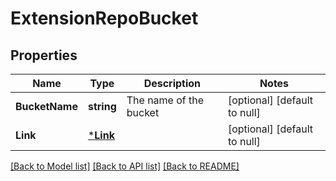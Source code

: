# ExtensionRepoBucket

## Properties
Name | Type | Description | Notes
------------ | ------------- | ------------- | -------------
**BucketName** | **string** | The name of the bucket | [optional] [default to null]
**Link** | [***Link**](Link.md) |  | [optional] [default to null]

[[Back to Model list]](../README.md#documentation-for-models) [[Back to API list]](../README.md#documentation-for-api-endpoints) [[Back to README]](../README.md)


